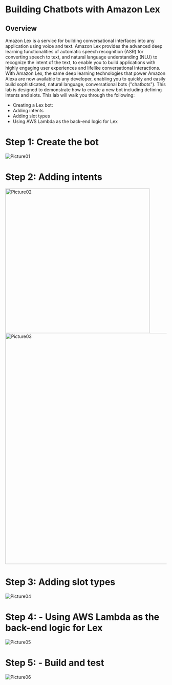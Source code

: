 # Building Chatbots with Amazon Lex

## Overview

Amazon Lex is a service for building conversational interfaces into any application using voice and text. Amazon Lex provides the advanced deep learning functionalities of automatic speech recognition (ASR) for converting speech to text, and natural language understanding (NLU) to recognize the intent of the text, to enable you to build applications with highly engaging user experiences and lifelike conversational interactions. With Amazon Lex, the same deep learning technologies that power Amazon Alexa are now available to any developer, enabling you to quickly and easily build sophisticated, natural language, conversational bots (&quot;chatbots&quot;). This lab is designed to demonstrate how to create a new bot including defining intents and slots. This lab will walk you through the following:

- Creating a Lex bot:
- Adding intents
- Adding slot types
- Using AWS Lambda as the back-end logic for Lex

# Step 1: Create the bot


![Picture01](https://user-images.githubusercontent.com/129209043/234861680-45ab18f5-0b5f-4292-b3ff-b7bc290f60b8.png)


# Step 2: Adding intents



<img width="451" alt="Picture02" src="https://user-images.githubusercontent.com/129209043/234861697-24b7f053-61b4-45f4-8334-c5b23b581be2.png">

<img width="721" alt="Picture03" src="https://user-images.githubusercontent.com/129209043/234861727-12aeb8e4-41d2-4133-9a87-190aa2c5f965.png">



# Step 3: Adding slot types


![Picture04](https://user-images.githubusercontent.com/129209043/234861770-d052b778-f42d-489c-90bd-be807ef9d901.PNG)



# Step 4: - Using AWS Lambda as the back-end logic for Lex

![Picture05](https://user-images.githubusercontent.com/129209043/234861813-577d51c5-acc5-4582-91ec-978342f8085d.PNG)


# Step 5: - Build and test
![Picture06](https://user-images.githubusercontent.com/129209043/234861831-f10291ad-41e6-499c-9535-996184228f27.PNG)

